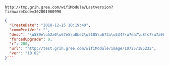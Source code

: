 `http://tmp.grih.gree.com/wifiModule/Lastversion?firmwareCode=362001060990`

```json
{
  "CreateDate": "2018-12-15 10:19:49",
  "commProtVer": "",
  "desc": "\u589e\u52a0\u67e5\u8be2\u5185\u673a\u5347\u7ea7\u8fc7\u7a0b\u4e2dapp\u8fd4\u56de\u5305 \u4e3b\u52a8\u5faa\u73af\u53d1\u9001\u5347\u7ea7\u6807\u5fd7\u4f4d",
  "forcedUpgrade": 0,
  "r": 200,
  "url": "http://test.grih.gree.com/wifiModule/image/10725/185232",
  "ver": "10.02"
}```
